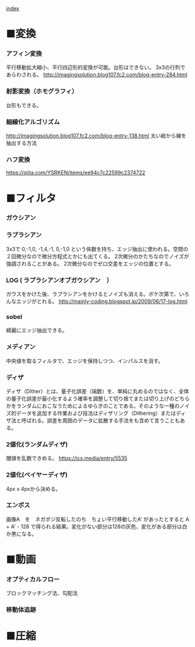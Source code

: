 
[index](https://github.com/kitasenjudesign/CreativeCodingDictionary/blob/master/README.md)

# ■変換

### アフィン変換
平行移動拡大縮小、平行四辺形的変換が可能。台形はできない。
3x3の行列であらわされる。
http://imagingsolution.blog107.fc2.com/blog-entry-284.html

### 射影変換（ホモグラフィ）
台形もできる。

### 細線化アルゴリズム
http://imagingsolution.blog107.fc2.com/blog-entry-138.html
太い絵から線を抽出する方法

### ハフ変換
https://qiita.com/YSRKEN/items/ee94c7c22599c2374722

# ■フィルタ

### ガウシアン

### ラプラシアン
3x3で 0,-1,0, -1,4,-1, 0,-1,0 という係数を持ち、エッジ抽出に使われる。空間の２回微分なので微分方程式とかにも出てくる。
2次微分のかたちなのでノイズが強調されることがある。
2次微分なのでゼロ交差をエッジの位置とする。


### LOG ( ラプラシアンオブガウシアン　）
ガウスをかけた後、ラプラシアンをかけるとノイズも消える。ボケ次第で、いろんなエッジがとれる。
http://mainly-coding.blogspot.jp/2009/06/17-log.html


### sobel
綺麗にエッジ抽出できる。

### メディアン
中央値を取るフィルタで、エッジを保持しつつ、インパルスを消す。

### ディザ
ディザ（Dither）とは、量子化誤差（端数）を、単純に丸めるのではなく、全体の量子化誤差が最小化するよう確率を調整して切り捨てまたは切り上げのどちらかをランダムにおこなうためによるゆらぎのことである。そのような一種のノイズ的データを追加する作業および技法はディザリング（Dithering）またはディザ法と呼ばれる。誤差を周囲のデータに拡散する手法をも含めて言うこともある。

### 2値化(ランダムディザ)
閾値を乱数できめる。
https://ics.media/entry/5535

### 2値化(ベイヤーディザ)
4px x 4pxから決める。

### エンボス
画像A　を　ネガポジ反転したのち　ちょい平行移動したA' があったとすると
A + A' - 128
で得られる結果。変化がない部分は128の灰色、変化がある部分は白か黒になる。


# ■動画
### オプティカルフロー
ブロックマッチング法、勾配法

### 移動体追跡

# ■圧縮
###  

### 
